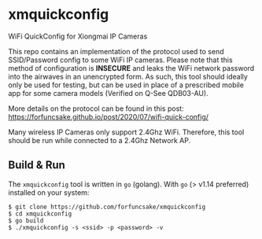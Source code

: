 # xmquickconfig
WiFi QuickConfig for Xiongmai IP Cameras

This repo contains an implementation of the protocol used to send SSID/Password config to some WiFi IP cameras. Please note that this method of configuration is **INSECURE** and leaks the WiFi network password into the airwaves in an unencrypted form. As such, this tool should ideally only be used for testing, but can be used in place of a prescribed mobile app for some camera models (Verified on Q-See QDB03-AU).

More details on the protocol can be found in this post:  
https://forfuncsake.github.io/post/2020/07/wifi-quick-config/


Many wireless IP Cameras only support 2.4Ghz WiFi. Therefore, this tool should be run while connected to a 2.4Ghz Network AP.

## Build & Run

The `xmquickconfig` tool is written in `go` (golang). With `go` (> v1.14 preferred) installed on your system:  
```
$ git clone https://github.com/forfuncsake/xmquickconfig
$ cd xmquickconfig
$ go build
$ ./xmquickconfig -s <ssid> -p <password> -v
```
